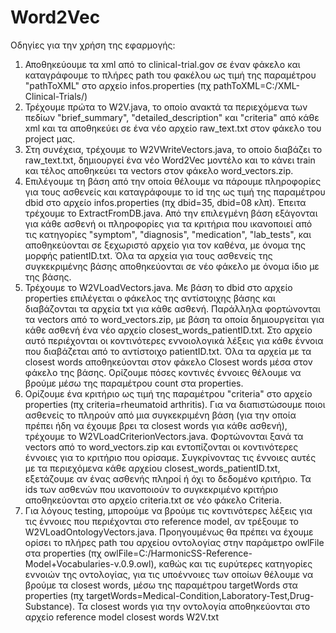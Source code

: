 # Word2Vec
Οδηγίες για την χρήση της εφαρμογής:
1. Αποθηκεύουμε τα xml από το clinical-trial.gov σε έναν φάκελο και καταγράφουμε το πλήρες path του φακέλου ως τιμή της παραμέτρου "pathToXML" στο αρχείο infos.properties (πχ pathToXML=C:/XML-Clinical-Trials/)
2. Τρέχουμε πρώτα το W2V.java, το οποίο ανακτά τα περιεχόμενα των πεδίων "brief_summary", "detailed_description" και "criteria" από κάθε xml και τα αποθηκεύει σε ένα νέο αρχείο raw_text.txt στον φάκελο του project μας.
3. Στη συνέχεια, τρέχουμε το W2VWriteVectors.java, το οποίο διαβάζει το raw_text.txt, δημιουργεί ένα νέο Word2Vec μοντέλο και το κάνει train και τέλος αποθηκεύει τα vectors στον φάκελο word_vectors.zip.
4. Επιλέγουμε τη βάση από την οποία θέλουμε να πάρουμε πληροφορίες για τους ασθενείς και καταγράφουμε το id της ως τιμή της παραμέτρου dbid στο αρχείο infos.properties (πχ dbid=35, dbid=08 κλπ). Έπειτα τρέχουμε το ExtractFromDB.java. Από την επιλεγμένη βάση εξάγονται για κάθε ασθενή οι πληροφορίες για τα κριτήρια που ικανοποιεί από τις κατηγορίες "symptom", "diagnosis", "medication", "lab_tests", και αποθηκεύονται σε ξεχωριστό αρχείο για τον καθένα, με όνομα της μορφής patientID.txt. Όλα τα αρχεία για τους ασθενείς της συγκεκριμένης βάσης αποθηκεύονται σε νέο φάκελo με όνομα ίδιο με της βάσης.
5. Τρέχουμε το W2VLoadVectors.java. Με βάση το dbid στο αρχείο properties επιλέγεται ο φάκελος της αντίστοιχης βάσης και διαβάζονται τα αρχεία txt για κάθε ασθενή. Παράλληλα φορτώνονται τα vectors από το word_vectors.zip, με βάση τα οποία δημιουργείται για κάθε ασθενή ένα νέο αρχείο closest_words_patientID.txt. Στο αρχείο αυτό περιέχονται οι κοντινότερες εννοιολογικά λέξεις για κάθε έννοια που διαβάζεται από το αντίστοιχο patientID.txt. Όλα τα αρχεία με τα closest words αποθηκεύονται στον φάκελο Closest words μέσα στον φάκελο της βάσης. Ορίζουμε πόσες κοντινές έννοιες θέλουμε να βρούμε μέσω της παραμέτρου count στα properties.  
6. Ορίζουμε ένα κριτήριο ως τιμή της παραμέτρου "criteria" στο αρχείο properties (πχ criteria=rheumatoid arthritis). Για να διαπιστώσουμε ποιοι ασθενείς το πληρούν από μια συγκεκριμένη βάση (για την οποία πρέπει ήδη να έχουμε βρει τα closest words για κάθε ασθενή), τρέχουμε το W2VLoadCriterionVectors.java. Φορτώνονται ξανά τα vectors από το word_vectors.zip και εντοπίζονται οι κοντινότερες έννοιες για το κριτήριο που ορίσαμε. Συγκρίνοντας τις έννοιες αυτές με τα περιεχόμενα κάθε αρχείου closest_words_patientID.txt, εξετάζουμε αν ένας ασθενής πληροί ή όχι το δεδομένο κριτήριο. Τα ids των ασθενών που ικανοποιούν το συγκεκριμένο κριτήριο αποθηκεύονται στο αρχείο criteria.txt σε νέο φάκελο Criteria.
7. Για λόγους testing, μπορούμε να βρούμε τις κοντινότερες λέξεις για τις έννοιες που περιέχονται στο reference model, αν τρέξουμε το W2VLoadOntologyVectors.java. Προηγουμένως θα πρέπει να έχουμε ορίσει το πλήρες path του αρχείου οντολογίας στην παράμετρο owlFile στα properties (πχ owlFile=C:/HarmonicSS-Reference-Model+Vocabularies-v.0.9.owl), καθώς και τις ευρύτερες κατηγορίες εννοιών της οντολογίας, για τις υποέννοιες των οποίων θέλουμε να βρούμε τα closest words, μέσω της παραμέτρου targetWords στα properties (πχ targetWords=Medical-Condition,Laboratory-Test,Drug-Substance). Τα closest words για την οντολογία αποθηκεύονται στο αρχείο reference model closest words W2V.txt
